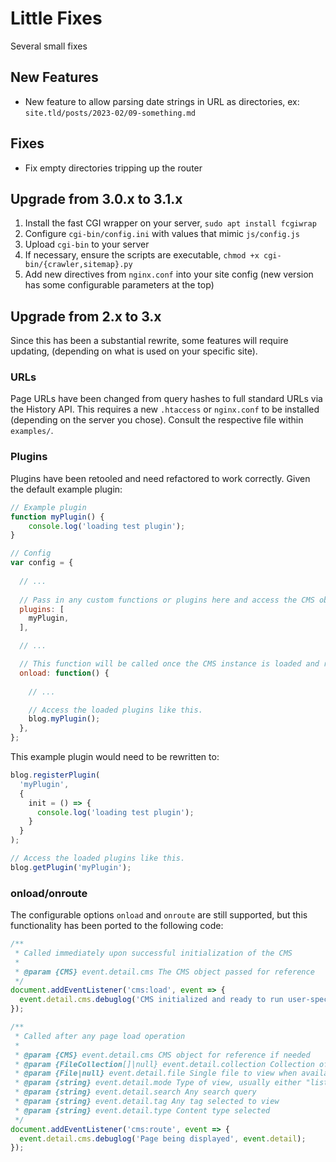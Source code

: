 # Little Fixes

Several small fixes

## New Features

* New feature to allow parsing date strings in URL as directories, ex: `site.tld/posts/2023-02/09-something.md`


## Fixes

* Fix empty directories tripping up the router


## Upgrade from 3.0.x to 3.1.x

1. Install the fast CGI wrapper on your server, `sudo apt install fcgiwrap`
2. Configure `cgi-bin/config.ini` with values that mimic `js/config.js`
3. Upload `cgi-bin` to your server
4. If necessary, ensure the scripts are executable, `chmod +x cgi-bin/{crawler,sitemap}.py`
5. Add new directives from `nginx.conf` into your site config (new version has some configurable parameters at the top)


## Upgrade from 2.x to 3.x

Since this has been a substantial rewrite, some features will require updating, (depending on what is used on your specific site).

### URLs

Page URLs have been changed from query hashes to full standard URLs via the History API.  This requires a new `.htaccess` or `nginx.conf` to be installed (depending on the server you chose).  Consult the respective file within `examples/`.

### Plugins

Plugins have been retooled and need refactored to work correctly.  Given the default example plugin:

```.js
// Example plugin
function myPlugin() {
	console.log('loading test plugin');
}

// Config
var config = {
  
  // ...
  
  // Pass in any custom functions or plugins here and access the CMS object.
  plugins: [
  	myPlugin,
  ],

  // ...

  // This function will be called once the CMS instance is loaded and ready.
  onload: function() {
    
    // ...

    // Access the loaded plugins like this.
    blog.myPlugin();
  },
};
```

This example plugin would need to be rewritten to:

```.js
blog.registerPlugin(
  'myPlugin', 
  {
    init = () => {
      console.log('loading test plugin');
    }
  }
);

// Access the loaded plugins like this.
blog.getPlugin('myPlugin');
```

### onload/onroute

The configurable options `onload` and `onroute` are still supported, but this functionality has been ported to the following code:

```.js
/**
 * Called immediately upon successful initialization of the CMS
 * 
 * @param {CMS} event.detail.cms The CMS object passed for reference
 */
document.addEventListener('cms:load', event => {
  event.detail.cms.debuglog('CMS initialized and ready to run user-specific code!', event.detail.cms);
});

/**
 * Called after any page load operation
 * 
 * @param {CMS} event.detail.cms CMS object for reference if needed
 * @param {FileCollection[]|null} event.detail.collection Collection of files to view for listing pages
 * @param {File|null} event.detail.file Single file to view when available
 * @param {string} event.detail.mode Type of view, usually either "list", "single", or error.
 * @param {string} event.detail.search Any search query
 * @param {string} event.detail.tag Any tag selected to view
 * @param {string} event.detail.type Content type selected
 */
document.addEventListener('cms:route', event => {
  event.detail.cms.debuglog('Page being displayed', event.detail);
});
```